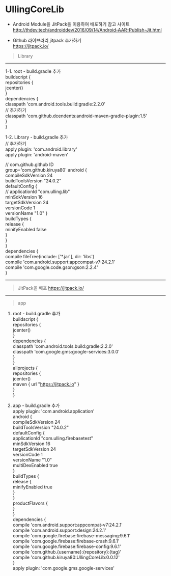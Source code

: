# UllingCoreLib

- Android Module을 JitPack을 이용하여 배포하기 참고 사이트  
http://thdev.tech/androiddev/2016/09/14/Android-AAR-Publish-Jit.html  

- Github 라이브러리 jitpack 추가하기  
https://jitpack.io/  



> Library 
----------
 
1-1. root - build.gradle 추가  
buildscript {  
    repositories {  
        jcenter()  
    }  
    dependencies {  
        classpath 'com.android.tools.build:gradle:2.2.0'  
        // 추가하기  
        classpath 'com.github.dcendents:android-maven-gradle-plugin:1.5'  
    }  
}  
  
1-2. Library - build.gradle 추가     
// 추가하기  
apply plugin: 'com.android.library'  
apply plugin: 'android-maven'  
  
// com.github.github ID  
group='com.github.kiruya80' 
android {  
    compileSdkVersion 24  
    buildToolsVersion "24.0.2"  
    defaultConfig {  
//        applicationId "com.ulling.lib"  
        minSdkVersion 16  
        targetSdkVersion 24  
        versionCode 1  
        versionName "1.0" 
    }  
    buildTypes {  
        release {  
            minifyEnabled false  
        }  
    }  
}  
dependencies {  
    compile fileTree(include: ['*.jar'], dir: 'libs')  
    compile 'com.android.support:appcompat-v7:24.2.1'  
    compile 'com.google.code.gson:gson:2.2.4'  
}  


----------

>  JitPack을 배포  https://jitpack.io/

----------


> app  

1. root - build.gradle 추가  
buildscript {  
    repositories {  
        jcenter()  
    }  
    dependencies {  
        classpath 'com.android.tools.build:gradle:2.2.0'  
        classpath 'com.google.gms:google-services:3.0.0'   
    }  
}  
allprojects {  
    repositories {  
        jcenter()  
        maven { url "https://jitpack.io" }  
    }  
}  
  
2. app - build.gradle 추가   
apply plugin: 'com.android.application'   
android {  
    compileSdkVersion 24  
    buildToolsVersion "24.0.2"  
    defaultConfig {  
        applicationId "com.ulling.firebasetest"  
        minSdkVersion 16  
        targetSdkVersion 24  
        versionCode 1  
        versionName "1.0"  
        multiDexEnabled true  
    }  
    buildTypes {  
        release {  
            minifyEnabled true   
        }  
    }  
    productFlavors {  
    }  
}  
dependencies {  
    compile 'com.android.support:appcompat-v7:24.2.1'  
    compile 'com.android.support:design:24.2.1'  
    compile 'com.google.firebase:firebase-messaging:9.6.1'  
    compile 'com.google.firebase:firebase-crash:9.6.1'  
    compile 'com.google.firebase:firebase-config:9.6.1'  
    compile 'com.github.{username}:{repository}:{tag}'  
    compile 'com.github.kiruya80:UllingCoreLib:0.0.12'   
}   
apply plugin: 'com.google.gms.google-services'  
 
